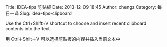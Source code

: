Title: IDEA-tips 剪贴板
Date: 2013-12-09 18:45
Author: chengz
Category: 每日一译
Slug: idea-tips-clipboard

Use the Ctrl+Shift+V shortcut to choose and insert recent clipboard
contents into the text.

用 Ctrl＋Shilt＋V 可以选择剪贴板的内容并插入当前文本中
